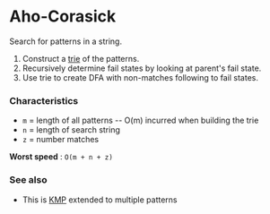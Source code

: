 # Aho-Corasick

Search for patterns in a string.

1. Construct a [trie](https://en.wikipedia.org/wiki/Trie) of the patterns.
2. Recursively determine fail states by looking at parent's fail state.
3. Use trie to create DFA with non-matches following to fail states.

### Characteristics

* `m` = length of all patterns -- O(m) incurred when building the trie
* `n` = length of search string
* `z` = number matches

**Worst speed** : `O(m + n + z)`

### See also

* This is [KMP](https://github.com/jalexvig/learn_algos/tree/master/string_search/kmp) extended to multiple patterns
